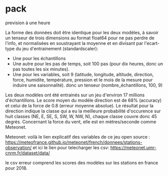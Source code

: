 # pack
prevision à une heure

La forme des données doit être identique pour les deux modèles, à savoir un tenseur de trois dimensions au format float64 pour ne pas perdre de l'info, et normalisées en soustrayant la moyenne et en divisant par l'ecart-type du jeu d'entrainement (standardscaler):
- Une pour les échantillons
- Une autre pour les pas de temps, soit 100 pas (pour dix heures, donc un pas toutes les six minutes).
- Une pour les variables, soit 9 (latitude, longitude, altitude, direction, force, humidite, température, pression et le mois de la mesure pour induire une saisonnalité).
donc un tenseur (nombre_échantillons, 100, 9)

Les deux modèles ont été entrainés sur un jeu d'environ 17 millions d'échantillons. Le score moyen du modèle direction est de 68% (accuracy) et celui de la force de 0.8 (erreur moyenne absolue). Le résultat pour la direction indique la classe qui a eu la meilleure probabilité d'occurence sur huit classes (NE, E, SE, S, SW, W, NW, N), chaque classe couvre donc 45 degrés. Concernant la force du vent, elle est en mètres/seconde comme Meteonet.

Meteonet: voilà le lien explicatif des variables de ce jeu open source : https://meteofrance.github.io/meteonet/french/donnees/stations-observation/
et ici le lien pour telecharger les csv: https://meteonet.umr-cnrm.fr/dataset/data/

le csv erreur comprend les scores des modèles sur les stations en france pour 2018.
